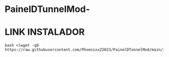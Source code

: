 # PainelDTunnelMod-

# LINK INSTALADOR 

~~~~
bash <(wget -qO https://raw.githubusercontent.com/PhoenixxZ2023/PainelDTunnelMod/main/install.sh)
~~~~
